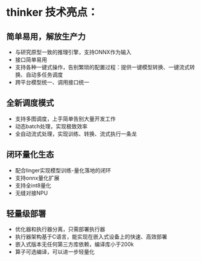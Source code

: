# **thinker** 技术亮点：
## 简单易用，解放生产力
* 与研究原型一致的推理引擎，支持ONNX作为输入
* 接口简单易用
* 支持各种一键式操作，告别繁琐的配置过程：提供一键模型转换、一键流式转换、自动多任务调度
* 跨平台模型统一、调用接口统一

## 全新调度模式
* 支持多图调度，上手简单告别大量开发工作
* 动态batch处理，实现极致效率
* 全自动流式处理，实现训练、转换、流式执行一条龙

## 闭环量化生态
* 配合linger实现模型训练-量化落地的闭环
* 支持onnx量化扩展
* 支持全int8量化
* 无缝对接NPU

## 轻量级部署
* 优化器和执行器分离，只需部署执行器
* 执行器架构基于C语言，能实现在嵌入式设备上的快速、高效部署
* 嵌入式版本无任何第三方库依赖，编译库小于200k
* 算子可选编译，可以进一步轻量化
